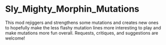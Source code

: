 # Sly_Mighty_Morphin_Mutations
 This mod rejiggers and strengthens some mutations and creates new ones to hopefully make the less flashy mutation lines more interesting to play and make mutations more fun overall.  Requests, critiques, and suggestions are welcome!
